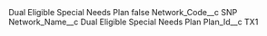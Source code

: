 <?xml version="1.0" encoding="UTF-8"?>
<CustomMetadata xmlns="http://soap.sforce.com/2006/04/metadata" xmlns:xsi="http://www.w3.org/2001/XMLSchema-instance" xmlns:xsd="http://www.w3.org/2001/XMLSchema">
    <label>Dual Eligible Special Needs Plan</label>
    <protected>false</protected>
    <values>
        <field>Network_Code__c</field>
        <value xsi:type="xsd:string">SNP</value>
    </values>
    <values>
        <field>Network_Name__c</field>
        <value xsi:type="xsd:string">Dual Eligible Special Needs Plan</value>
    </values>
    <values>
        <field>Plan_Id__c</field>
        <value xsi:type="xsd:string">TX1</value>
    </values>
</CustomMetadata>
